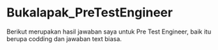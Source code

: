 # Bukalapak_PreTestEngineer

Berikut merupakan hasil jawaban saya untuk Pre Test Engineer, baik itu berupa codding dan jawaban text biasa.
